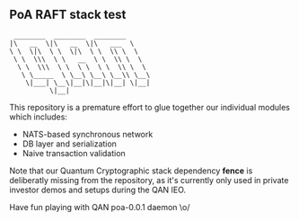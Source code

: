 ## PoA RAFT stack test

```ascii
 ________  ________  ________
|\   __  \|\   __  \|\   ___  \
\ \  \|\  \ \  \|\  \ \  \\ \  \
 \ \  \\\  \ \   __  \ \  \\ \  \
  \ \  \\\  \ \  \ \  \ \  \\ \  \
   \ \_____  \ \__\ \__\ \__\\ \__\
    \|___| \__\|__|\|__|\|__| \|__|
          \|__|
```

This repository is a premature effort to glue together our
individual modules which includes:
- NATS-based synchronous network
- DB layer and serialization
- Naive transaction validation

Note that our Quantum Cryptographic stack dependency __fence__  is
deliberatly missing from the repository, as it's currently only
used in private investor demos and setups during the QAN IEO.

Have fun playing with QAN poa-0.0.1 daemon \o/

